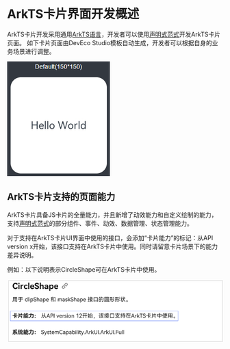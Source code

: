 # ArkTS卡片界面开发概述

ArkTS卡片开发采用通用<!--RP1-->[ArkTS语言](../quick-start/arkts-get-started.md)<!--RP1End-->，开发者可以使用[声明式范式](../ui/arkts-ui-development-overview.md)开发ArkTS卡片页面。
如下卡片页面由DevEco Studio模板自动生成，开发者可以根据自身的业务场景进行调整。 

![WidgetPreviewPage](figures/WidgetPreviewPage.png)


## ArkTS卡片支持的页面能力

ArkTS卡片具备JS卡片的全量能力，并且新增了动效能力和自定义绘制的能力，支持[声明式范式](../ui/arkts-ui-development-overview.md)的部分组件、事件、动效、数据管理、状态管理能力。

对于支持在ArkTS卡片UI界面中使用的接口，会添加“卡片能力”的标记：从API version x开始，该接口支持在ArkTS卡片中使用。同时请留意卡片场景下的能力差异说明。

例如：以下说明表示CircleShape可在ArkTS卡片中使用。  

![WidgetSupportApi](figures/WidgetSupportApi.png)
